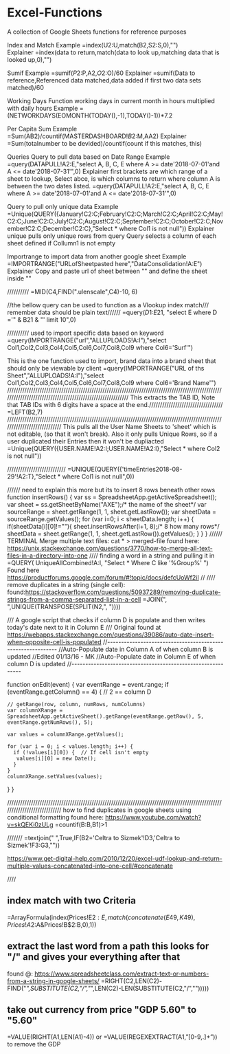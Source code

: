 # Excel-Functions

A collection of Google Sheets functions for reference purposes

Index and Match	
  Example
	=index(U2:U,match(B2,S2:S,0),"")	
  Explainer
	=index(data to return,match(data to look up,matching data that is looked up,0),"")
  
Sumif
Example
  =sumif($P$2:P,A2,$O$2:O)/60
Explainer
  =sumif(Data to reference,Referenced data matched,data added if first two data sets matched)/60
  
  
  Working Days Function
  working days in current month in hours multiplied with daily hours
  Example
  =(NETWORKDAYS(EOMONTH(TODAY(),-1),TODAY()-1))*7.2
  
  
Per Capita Sum
Example
  =Sum(AB2)/countif(MASTERDASHBOARD!$B$2:M,AA2)
Explainer
  =Sum(totalnumber to be devided)/countif(count if this matches, this)	


Queries 
Query to pull data based on Date Range
Example
  =query(DATAPULL!A2:E,"select A, B, C, E where A >= date'2018-07-01'and A <= date'2018-07-31'",0)
Explainer 
	first brackets are which range of a sheet to lookup, Select abce, is which columns to return where column A is 		between the two dates listed.
  =query(DATAPULL!A2:E,"select A, B, C, E where A >= date'2018-07-01'and A <= date'2018-07-31'",0)
  
Query to pull only unique data
Example
=Unique(QUERY({January!C2:C;February!C2:C;March!C2:C;April!C2:C;May!C2:C;June!C2:C;July!C2:C;August!C2:C;September!C2:C;October!C2:C;November!C2:C;December!C2:C},"Select * where Col1 is not null"))
Explainer
unique pulls only unique rows from query
Query selects a column of each sheet defined if Collumn1 is not empty

Importrange 
to import data from another google sheet
Example
=IMPORTRANGE("URLofSheetpasted here","DataConsolidation!A:E")
Explainer 
Copy and paste url of sheet between "" and define the sheet inside "" 

////////// 
=MID(C4,FIND(".ulenscale",C4)-10, 6)

//the bellow query can be used to function as a Vlookup index match/// remember data should be plain text//////
=query($D$1:$E$21, "select E where D ='" & B21 & "' limit 10",0)



////////// used to import specific data based on keyword
=query(IMPORTRANGE("url","ALLUPLOADS!A:I"),"select Col1,Col2,Col3,Col4,Col5,Col6,Col7,Col8,Col9 where Col6='Surf'")



This is the one function used to import, brand data into a brand sheet that should only be viewable by client
=query(IMPORTRANGE("URL of ths Sheet","ALLUPLOADS!A:I"),"select Col1,Col2,Col3,Col4,Col5,Col6,Col7,Col8,Col9 where Col6='Brand Name'")	
///////////////////////////////////////////////////////////////////////////////////////////////////////////////////////////////////////////////////////////
This extracts the TAB ID, Note that TAB IDs with 6 digits have a space at the end.//////////////////////////////////
=LEFT(B2,7)	
////////////////////////////////////////////////////////////////////////////////////////////////////////////////////////////
This pulls all the User Name Sheets to 'sheet' which is not editable, (so that it won't break). Also it only pulls Unique Rows, so if a user duplicated their Entries then it won't be dupliacted 
=Unique(QUERY({USER.NAME!A2:I;USER.NAME!A2:I},"Select * where Col2 is not null"))

///////////////////////////
=UNIQUE(QUERY({'timeEntries2018-08-29'!A2:T},"Select * where Col1 is not null",0))


//////
need to explain this more but its to insert 8 rows beneath other rows
function insertRows() {
  var ss = SpreadsheetApp.getActiveSpreadsheet();
  var sheet = ss.getSheetByName("AXE");/* the name of the sheet*/
  var sourceRange = sheet.getRange(1, 1, sheet.getLastRow());
  var sheetData = sourceRange.getValues();
  for (var i=0; i < sheetData.length; i++) {
    if(sheetData[i][0]!=""){
         sheet.insertRowsAfter(i+1, 8);/*  8 how many rows*/
         sheetData = sheet.getRange(1, 1, sheet.getLastRow()).getValues();
    }
  }
}
////// TERMINAL Merge multiple text files:
cat * > merged-file
found here: https://unix.stackexchange.com/questions/3770/how-to-merge-all-text-files-in-a-directory-into-one
////
finding a word in a string and pulling it in
=QUERY( UniqueAllCombined!A:I, "Select * Where C like '%Group%' ")
Found here
https://productforums.google.com/forum/#!topic/docs/defcUoWf2iI
//
////
remove duplicates in a string (single cell): found:https://stackoverflow.com/questions/50937289/removing-duplicate-strings-from-a-comma-separated-list-in-a-cell
=JOIN(", ",UNIQUE(TRANSPOSE(SPLIT(N2,", "))))




/// A google script that checks if column D is populate and then writes today's date next to it in Column E
/// Original found at https://webapps.stackexchange.com/questions/39086/auto-date-insert-when-opposite-cell-is-populated
//------------------------------------------------------------
 //Auto-Populate date in Column A of when column B is updated 
 //Edited 01/13/16 - MK
  //Auto-Populate date in Column E of when column D is updated 
 //------------------------------------------------------------

function onEdit(event) {
  var eventRange = event.range;
  if (eventRange.getColumn() == 4) { // 2 == column D

    // getRange(row, column, numRows, numColumns)
    var columnXRange = SpreadsheetApp.getActiveSheet().getRange(eventRange.getRow(), 5, eventRange.getNumRows(), 5);

    var values = columnXRange.getValues();

    for (var i = 0; i < values.length; i++) {
      if (!values[i][0]) {  // If cell isn't empty
       values[i][0] = new Date();
      }
    }
    columnXRange.setValues(values);  
  }
}


////////////////////////////////////////////////////////////////////////////////////////////////////////////////////////////
how to find duplicates in google sheets using conditional formatting
found here: https://www.youtube.com/watch?v=skQEKi0zULg
=countif(B:B,B1)>1

///////
=textjoin(" ",True,IF(B2='Celtra to Sizmek'!D3,'Celtra to Sizmek'!F3:G3,"")) 

https://www.get-digital-help.com/2010/12/20/excel-udf-lookup-and-return-multiple-values-concatenated-into-one-cell/#concatenate

////


## index match with two Criteria
=ArrayFormula(index(Prices!E$2:E,match(concatenate(E49,K49),Prices!A$2:A&Prices!B$2:B,0),1))


## extract the last word from a path this looks for "/" and gives your everything after that
found @: https://www.spreadsheetclass.com/extract-text-or-numbers-from-a-string-in-google-sheets/
=RIGHT(C2,LEN(C2)-FIND("*",SUBSTITUTE(C2,"/","*",LEN(C2)-LEN(SUBSTITUTE(C2,"/","")))))

## take out currency from price "GDP 5.60" to "5.60"
=VALUE(RIGHT(A1,LEN(A1)-4)) or =VALUE(REGEXEXTRACT(A1,”[0-9,.]+”)) to remove the GDP
